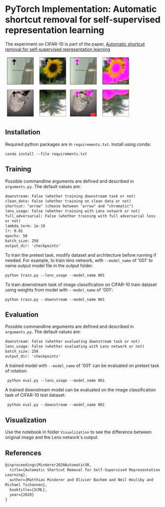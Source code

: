 # PyTorch Implementation: Automatic shortcut removal for self-supervised representation learning

The experiment on CIFAR-10 is part of the paper, [Automatic shortcut removal for self-supervised
representation learning](https://arxiv.org/abs/2002.08822)


<img src="https://raw.githubusercontent.com/thaotrongtran/automatic_shortcut_removal/master/visualization/lens1.png" width="200" height="200">
<img src="https://raw.githubusercontent.com/thaotrongtran/automatic_shortcut_removal/master/visualization/lens2.png" width="200" height="200">


## Installation
Required python packages are in `requirements.txt`. Install using conda:
```
conda install --file requirements.txt
```

## Training
Possible commandline arguments are defined and described in `arguments.py`.
The default values are:
```
downstream: False (whether training downstream task or not)
clean_data: False (whether training on clean data or not)
shortcut: "arrow" (choose between "arrow" and "chromatic")
lens_usage: False (whether training with Lens network or not)
full_adversarial: False (whether training with full adversarial loss or not)
lambda_term: 1e-10
lr: 0.01
epochs: 50
batch_size: 256
output_dir: 'checkpoints'
```
To train the pretext task, modify dataset and architecture before running if needed. For example, to train lens network, with `--model_name` of '001' to name output model file in the output folder.
```
python train.py --lens_usage --model_name 001
```

To train downstream task of image classification on CIFAR-10 train dataset using weights from model with `--model_name` of '001':
```
python train.py --downstream --model_name 001
```


## Evaluation

Possible commandline arguments are defined and described in `arguments.py`.
The default values are:
```
downstream: False (whether evaluating downstream task or not)
lens_usage: False (whether evaluating with Lens network or not)
batch_size: 256
output_dir: 'checkpoints'
```
A trained model with `--model_name` of '001' can be evaluated on pretext task of rotation:
```
 python eval.py --lens_usage --model_name 001
```

A trained downstream model can be evaluated on the image classification task of CIFAR-10 test dataset:

```
 python eval.py --downstream --model_name 001
```

## Visualization
Use the notebook in folder `Visualization` to see the difference between original image and the Lens network's output.



## References
```
@inproceedings{Minderer2020AutomaticSR,
  title={Automatic Shortcut Removal for Self-Supervised Representation Learning},
  author={Matthias Minderer and Olivier Bachem and Neil Houlsby and Michael Tschannen},
  booktitle={ICML},
  year={2020}
}
```